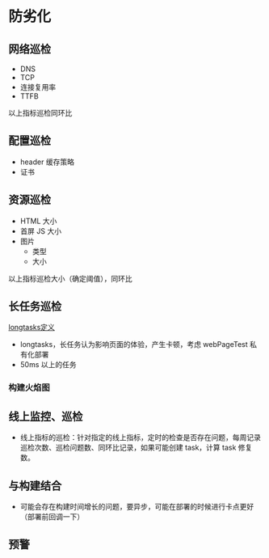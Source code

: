 #  防劣化

## 网络巡检
- DNS
- TCP
- 连接复用率
- TTFB

以上指标巡检同环比

## 配置巡检
- header 缓存策略
- 证书

## 资源巡检
- HTML 大小
- 首屏 JS 大小
- 图片
  - 类型
  - 大小

以上指标巡检大小（确定阈值），同环比


## 长任务巡检
[longtasks定义](https://developer.mozilla.org/zh-CN/docs/Web/API/PerformanceLongTaskTiming)
- longtasks，长任务认为影响页面的体验，产生卡顿，考虑 webPageTest 私有化部署
- 50ms 以上的任务

### 构建火焰图



## 线上监控、巡检
- 线上指标的巡检：针对指定的线上指标，定时的检查是否存在问题，每周记录巡检次数、巡检问题数、同环比记录，如果可能创建 task，计算 task 修复数。
 
## 与构建结合
- 可能会存在构建时间增长的问题，要异步，可能在部署的时候进行卡点更好（部署前回调一下）


## 预警

